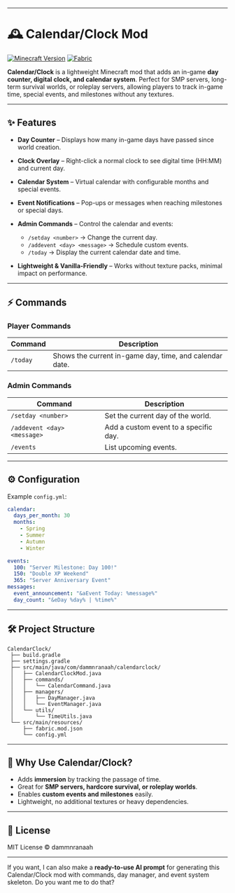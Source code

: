 
---

# 🕰️ Calendar/Clock Mod

[![Minecraft Version](https://img.shields.io/badge/Minecraft-1.8.8%2B-blue)](https://www.minecraft.net/)
[![Fabric](https://img.shields.io/badge/Fabric-Compatible-green)](https://fabricmc.net/)

**Calendar/Clock** is a lightweight Minecraft mod that adds an in-game **day counter, digital clock, and calendar system**. Perfect for SMP servers, long-term survival worlds, or roleplay servers, allowing players to track in-game time, special events, and milestones without any textures.

---

## ✨ Features

* **Day Counter** – Displays how many in-game days have passed since world creation.
* **Clock Overlay** – Right-click a normal clock to see digital time (HH\:MM) and current day.
* **Calendar System** – Virtual calendar with configurable months and special events.
* **Event Notifications** – Pop-ups or messages when reaching milestones or special days.
* **Admin Commands** – Control the calendar and events:

  * `/setday <number>` → Change the current day.
  * `/addevent <day> <message>` → Schedule custom events.
  * `/today` → Display the current calendar date and time.
* **Lightweight & Vanilla-Friendly** – Works without texture packs, minimal impact on performance.

---

## ⚡ Commands

### Player Commands

| Command  | Description                                             |
| -------- | ------------------------------------------------------- |
| `/today` | Shows the current in-game day, time, and calendar date. |

### Admin Commands

| Command                     | Description                           |
| --------------------------- | ------------------------------------- |
| `/setday <number>`          | Set the current day of the world.     |
| `/addevent <day> <message>` | Add a custom event to a specific day. |
| `/events`                   | List upcoming events.                 |

---

## ⚙️ Configuration

Example `config.yml`:

```yaml
calendar:
  days_per_month: 30
  months:
    - Spring
    - Summer
    - Autumn
    - Winter

events:
  100: "Server Milestone: Day 100!"
  150: "Double XP Weekend"
  365: "Server Anniversary Event"
messages:
  event_announcement: "&aEvent Today: %message%"
  day_count: "&eDay %day% | %time%"
```

---

## 🛠️ Project Structure

```
CalendarClock/
 ├── build.gradle
 ├── settings.gradle
 ├── src/main/java/com/dammnranaah/calendarclock/
 │   ├── CalendarClockMod.java
 │   ├── commands/
 │   │   └── CalendarCommand.java
 │   ├── managers/
 │   │   ├── DayManager.java
 │   │   └── EventManager.java
 │   └── utils/
 │       └── TimeUtils.java
 └── src/main/resources/
     ├── fabric.mod.json
     └── config.yml
```

---

## 📌 Why Use Calendar/Clock?

* Adds **immersion** by tracking the passage of time.
* Great for **SMP servers, hardcore survival, or roleplay worlds**.
* Enables **custom events and milestones** easily.
* Lightweight, no additional textures or heavy dependencies.

---

## 📄 License

MIT License © dammnranaah

---

If you want, I can also make a **ready-to-use AI prompt** for generating this Calendar/Clock mod with commands, day manager, and event system skeleton. Do you want me to do that?
